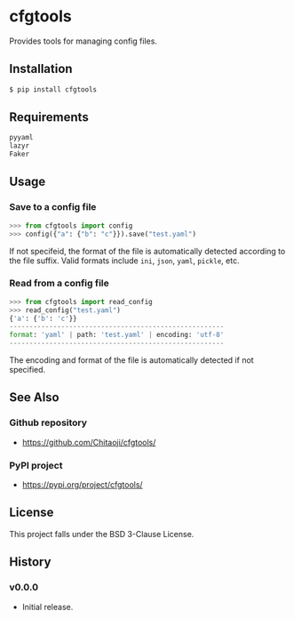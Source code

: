 # cfgtools
Provides tools for managing config files.

## Installation
```sh
$ pip install cfgtools
```

## Requirements
```txt
pyyaml
lazyr
Faker
```

## Usage
### Save to a config file

```py
>>> from cfgtools import config
>>> config({"a": {"b": "c"}}).save("test.yaml")
```
If not specifeid, the format of the file is automatically detected according to the file suffix. Valid formats include `ini`, `json`, `yaml`, `pickle`, etc.

### Read from a config file
```py
>>> from cfgtools import read_config
>>> read_config("test.yaml")
{'a': {'b': 'c'}}
------------------------------------------------------
format: 'yaml' | path: 'test.yaml' | encoding: 'utf-8'
------------------------------------------------------
```
The encoding and format of the file is automatically detected if not specified.

## See Also
### Github repository
* https://github.com/Chitaoji/cfgtools/

### PyPI project
* https://pypi.org/project/cfgtools/

## License
This project falls under the BSD 3-Clause License.

## History
### v0.0.0
* Initial release.